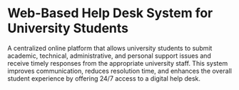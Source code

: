 # Web-Based Help Desk System for University Students

A centralized online platform that allows university students to submit academic, technical, administrative, and personal support issues and receive timely responses from the appropriate university staff. This system improves communication, reduces resolution time, and enhances the overall student experience by offering 24/7 access to a digital help desk.
